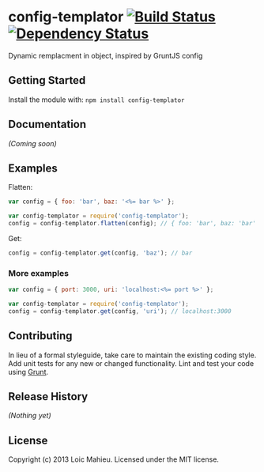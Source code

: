# config-templator [![Build Status](https://secure.travis-ci.org/LoicMahieu/config-templator.png?branch=master)](http://travis-ci.org/loicmahieu/config-templator) [![Dependency Status](https://gemnasium.com/LoicMahieu/config-templator.png)](https://gemnasium.com/LoicMahieu/config-templator)

Dynamic remplacment in object, inspired by GruntJS config

## Getting Started
Install the module with: `npm install config-templator`

## Documentation
_(Coming soon)_

## Examples

Flatten:

```javascript
var config = { foo: 'bar', baz: '<%= bar %>' };

var config-templator = require('config-templator');
config = config-templator.flatten(config); // { foo: 'bar', baz: 'bar' }
```

Get:

```javascript
config = config-templator.get(config, 'baz'); // bar
```

### More examples

```javascript
var config = { port: 3000, uri: 'localhost:<%= port %>' };

var config-templator = require('config-templator');
config = config-templator.get(config, 'uri'); // localhost:3000
```


## Contributing
In lieu of a formal styleguide, take care to maintain the existing coding style. Add unit tests for any new or changed functionality. Lint and test your code using [Grunt](http://gruntjs.com/).

## Release History
_(Nothing yet)_

## License
Copyright (c) 2013 Loic Mahieu. Licensed under the MIT license.
